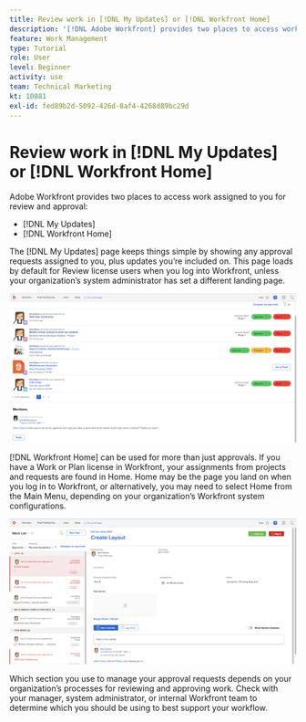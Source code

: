 ```yaml
---
title: Review work in [!DNL My Updates] or [!DNL Workfront Home]
description: '[!DNL Adobe Workfront] provides two places to access work assigned to you for review and approval - [!DNL My Updates] and [!DNL Workfront Home] '
feature: Work Management
type: Tutorial
role: User
level: Beginner
activity: use
team: Technical Marketing
kt: 10081
exl-id: fed89b2d-5092-426d-8af4-4268d89bc29d
---
```

# Review work in [!DNL My Updates] or [!DNL Workfront Home]

Adobe Workfront provides two places to access work assigned to you for review and approval: 

* [!DNL My Updates] 
* [!DNL Workfront Home] 

The [!DNL My Updates] page keeps things simple by showing any approval requests assigned to you, plus updates you’re included on. This page loads by default for Review license users when you log into Workfront, unless your organization’s system administrator has set a different landing page. 

![An image of the [!DNL My Updates] page](assets/my-updates-overview.png)

[!DNL Workfront Home] can be used for more than just approvals. If you have a Work or Plan license in Workfront, your assignments from projects and requests are found in Home. Home may be the page you land on when you log in to Workfront, or alternatively, you may need to select Home from the Main Menu, depending on your organization’s Workfront system configurations. 

![An image of the [!DNL Workfront Home] page](assets/home-overview.png)

Which section you use to manage your approval requests depends on your organization’s processes for reviewing and approving work. Check with your manager, system administrator, or internal Workfront team to determine which you should be using to best support your workflow.
